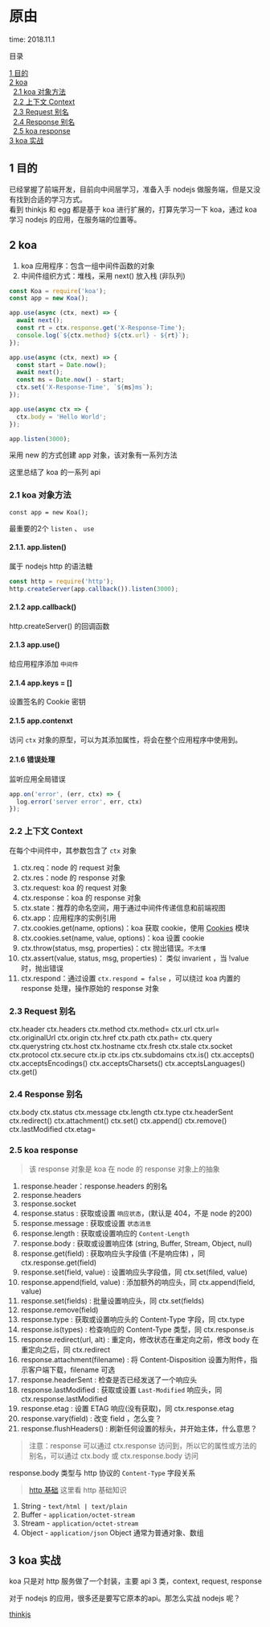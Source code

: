 # 原由

time: 2018.11.1

目录

[1 目的](#1-目的)  
[2 koa](#2-koa)  
&nbsp;&nbsp;[2.1 koa 对象方法](#2.1-koa-对象方法)  
&nbsp;&nbsp;[2.2 上下文 Context](#2.2-上下文-Context)  
&nbsp;&nbsp;[2.3 Request 别名](#2.3-Request-别名)  
&nbsp;&nbsp;[2.4 Response 别名](#2.4-Response-别名)  
&nbsp;&nbsp;[2.5 koa response](#2.5-koa-response)  
[3 koa 实战](#3-koa-实战)  

## 1 目的

已经掌握了前端开发，目前向中间层学习，准备入手 nodejs 做服务端，但是又没有找到合适的学习方式。  
看到 thinkjs 和 egg 都是基于 koa 进行扩展的，打算先学习一下 koa，通过 koa 学习 nodejs 的应用，在服务端的位置等。

## 2 koa

1. koa 应用程序：包含一组中间件函数的对象
2. 中间件组织方式：堆栈，采用 next() 放入栈 (非队列)

```javascript
const Koa = require('koa');
const app = new Koa();

app.use(async (ctx, next) => {
  await next();
  const rt = ctx.response.get('X-Response-Time');
  console.log(`${ctx.method} ${ctx.url} - ${rt}`);
});

app.use(async (ctx, next) => {
  const start = Date.now();
  await next();
  const ms = Date.now() - start;
  ctx.set('X-Response-Time', `${ms}ms`);
});

app.use(async ctx => {
  ctx.body = 'Hello World';
});

app.listen(3000);
```

采用 new 的方式创建 app 对象，该对象有一系列方法

这里总结了 koa 的一系列 api

### 2.1 koa 对象方法

`const app = new Koa();`

最重要的2个 `listen` 、 `use`

#### 2.1.1. app.listen()

属于 nodejs http 的语法糖

```javascript
const http = require('http');
http.createServer(app.callback()).listen(3000);
```

#### 2.1.2 app.callback()

http.createServer() 的回调函数

#### 2.1.3 app.use()

给应用程序添加 `中间件`

#### 2.1.4 app.keys = []

设置签名的 Cookie 密钥

#### 2.1.5 app.contenxt

访问 `ctx` 对象的原型，可以为其添加属性，将会在整个应用程序中使用到。

#### 2.1.6 错误处理

监听应用全局错误

```javascript
app.on('error', (err, ctx) => {
  log.error('server error', err, ctx)
});
```

### 2.2 上下文 Context

在每个中间件中，其参数包含了 `ctx` 对象

1. ctx.req：node 的 request 对象
2. ctx.res：node 的 response 对象
3. ctx.request: koa 的 request 对象
4. ctx.response：koa 的 response 对象
5. ctx.state：推荐的命名空间，用于通过中间件传递信息和前端视图
6. ctx.app：应用程序的实例引用
7. ctx.cookies.get(name, options)：koa 获取 cookie，使用 [Cookies](https://github.com/pillarjs/cookies) 模块
8. ctx.cookies.set(name, value, options)：koa 设置 cookie
9. ctx.throw(status, msg, properties)：ctx 抛出错误。`不太懂`
10. ctx.assert(value, status, msg, properties)： 类似 invarient ，当 !value 时，抛出错误
11. ctx.respond：通过设置 `ctx.respond = false` ，可以绕过 koa 内置的 response 处理，操作原始的 response 对象

### 2.3 Request 别名

ctx.header
ctx.headers
ctx.method
ctx.method=
ctx.url
ctx.url=
ctx.originalUrl
ctx.origin
ctx.href
ctx.path
ctx.path=
ctx.query
ctx.querystring
ctx.host
ctx.hostname
ctx.fresh
ctx.stale
ctx.socket
ctx.protocol
ctx.secure
ctx.ip
ctx.ips
ctx.subdomains
ctx.is()
ctx.accepts()
ctx.acceptsEncodings()
ctx.acceptsCharsets()
ctx.acceptsLanguages()
ctx.get()

### 2.4 Response 别名

ctx.body
ctx.status
ctx.message
ctx.length
ctx.type
ctx.headerSent
ctx.redirect()
ctx.attachment()
ctx.set()
ctx.append()
ctx.remove()
ctx.lastModified
ctx.etag=

### 2.5 koa response

> 该 response 对象是 koa 在 node 的 response 对象上的抽象

1. response.header：response.headers 的别名
2. response.headers
3. response.socket
4. response.status : 获取或设置 `响应状态`，(默认是 404，不是 node 的200)
5. response.message : 获取或设置 `状态消息`
6. response.length : 获取或设置响应的 `Content-Length`
7. response.body : 获取或设置响应体 (string, Buffer, Stream, Object, null)
8. response.get(field) : 获取响应头字段值 (不是响应体) ，同 ctx.response.get(field)
9. response.set(field, value) : 设置响应头字段值，同 ctx.set(filed, value)
10. response.append(field, value) : 添加额外的响应头，同 ctx.append(field, value)
11. response.set(fields) : 批量设置响应头，同 ctx.set(fields)
12. response.remove(field)
13. response.type : 获取或设置响应头的 Content-Type 字段，同 ctx.type
14. response.is(types) : 检查响应的 Content-Type 类型，同 ctx.response.is
15. response.redirect(url, alt) : 重定向，修改状态在重定向之前，修改 body 在重定向之后，同 ctx.redirect
16. response.attachment(filename) : 将 Content-Disposition 设置为附件，指示客户端下载，filename 可选
17. response.headerSent : 检查是否已经发送了一个响应头
18. response.lastModified : 获取或设置 `Last-Modified` 响应头，同 ctx.response.lastModified
19. response.etag : 设置 ETAG 响应(没有获取)，同 ctx.response.etag
20. response.vary(field) : 改变 field ，怎么变？
21. response.flushHeaders() : 刷新任何设置的标头，并开始主体，什么意思？

> 注意：response 可以通过 ctx.response 访问到，所以它的属性或方法的别名，可以通过 ctx.body 或 ctx.response.body 访问

response.body 类型与 http 协议的 `Content-Type` 字段关系

> [http 基础](../other/专题-http.md) 这里看 http 基础知识

1. String - `text/html | text/plain`
2. Buffer - `application/octet-stream`
3. Stream - `application/octet-stream`
4. Object - `application/json` Object 通常为普通对象、数组

## 3 koa 实战

koa 只是对 http 服务做了一个封装，主要 api 3 类，context, request, response

对于 nodejs 的应用，很多还是要写它原本的api。那怎么实战 nodejs 呢？

[thinkjs](https://thinkjs.org/doc/index.html)
